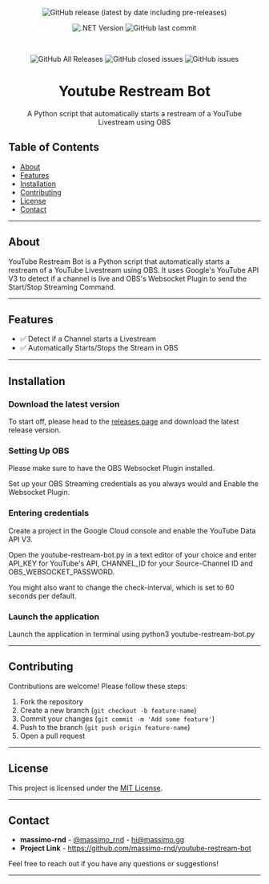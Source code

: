 <div align="center">

![GitHub release (latest by date including pre-releases)](https://img.shields.io/github/v/release/massimo-rnd/youtube-restream-bot?include_prereleases)

![.NET Version](https://img.shields.io/badge/stability-testing-yellow)
![GitHub last commit](https://img.shields.io/github/last-commit/massimo-rnd/youtube-restream-bot)

  <br>

  ![GitHub All Releases](https://img.shields.io/github/downloads/massimo-rnd/youtube-restream-bot/total)
  ![GitHub closed issues](https://img.shields.io/github/issues-closed/massimo-rnd/youtube-restream-bot)
  ![GitHub issues](https://img.shields.io/github/issues/massimo-rnd/youtube-restream-bot)
  
  <h1>Youtube Restream Bot</h1>
  <p>
    A Python script that automatically starts a restream of a YouTube Livestream using OBS<br>
  </p>
</div>

## Table of Contents
- [About](#about)
- [Features](#features)
- [Installation](#installation)
- [Contributing](#contributing)
- [License](#license)
- [Contact](#contact)

---

## About

YouTube Restream Bot is a Python script that automatically starts a restream of a YouTube Livestream using OBS. It uses Google's YouTube API V3 to detect if a channel is live and OBS's Websocket Plugin to send the Start/Stop Streaming Command.

---

## Features

- ✅ Detect if a Channel starts a Livestream
- ✅ Automatically Starts/Stops the Stream in OBS

---

## Installation

### Download the latest version

To start off, please head to the [releases page](https://github.com/massimo-rnd/youtube-restream-bot/releases) and download the latest release version.

### Setting Up OBS
Please make sure to have the OBS Websocket Plugin installed.

Set up your OBS Streaming credentials as you always would and Enable the Websocket Plugin.

### Entering credentials
Create a project in the Google Cloud console and enable the YouTube Data API V3.

Open the youtube-restream-bot.py in a text editor of your choice and enter API_KEY for YouTube's API, CHANNEL_ID for your Source-Channel ID and OBS_WEBSOCKET_PASSWORD.

You might also want to change the check-interval, which is set to 60 seconds per default.

### Launch the application

Launch the application in terminal using python3 youtube-restream-bot.py

---

## Contributing

Contributions are welcome! Please follow these steps:

1. Fork the repository
2. Create a new branch (`git checkout -b feature-name`)
3. Commit your changes (`git commit -m 'Add some feature'`)
4. Push to the branch (`git push origin feature-name`)
5. Open a pull request

---

## License

This project is licensed under the [MIT License](LICENSE).

---

## Contact

- **massimo-rnd** - [@massimo_rnd](https://twitter.com/massimo_rnd) - hi@massimo.gg
- **Project Link** - https://github.com/massimo-rnd/youtube-restream-bot

Feel free to reach out if you have any questions or suggestions!

---
